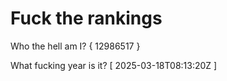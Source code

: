 # Fuck the rankings

Who the hell am I?
{ 12986517 }

What fucking year is it?
[ 2025-03-18T08:13:20Z ]
